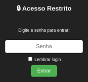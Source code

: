 <html lang="pt-BR">
<head>
<meta charset="utf-8" />
<meta name="viewport" content="width=device-width,initial-scale=1" />
<title>Sistema de Ponto Eletrônico</title>
<style>
  body { font-family: Arial,sans-serif; background:#f5f5f5; margin:0; padding:20px; }
  .container { max-width:1200px; margin:auto; background:white; padding:20px; border-radius:8px; box-shadow:0 0 10px rgba(0,0,0,0.1);}
  h1 { text-align:center; color:#333; margin-bottom:10px;}
  h3#boasVindas { text-align:center; color:#555; margin-top:0; margin-bottom:15px; }
  .button-group { display:flex; flex-wrap:wrap; gap:10px; margin-bottom:16px;}
  button { padding:10px 15px; border:none; border-radius:4px; font-size:15px; cursor:pointer; transition:0.3s;}
  button.add { background:#4CAF50; color:white; }
  button.edit { background:#FFC107; color:white;}
  button.del { background:#F44336; color:white;}
  button.reg { background:#2196F3; color:white;}
  button.logout { background:#9C27B0; color:white;}
  button.export { background:#2E7D32; color:white;}
  input, select { padding:8px;border-radius:6px;border:1px solid #ccc;font-size:14px}
  table { width:100%; border-collapse:collapse; margin-top:10px;}
  th, td { border:1px solid #ddd; padding:10px; text-align:left; vertical-align:middle;}
  th { background:#f2f2f2;}
  tr:nth-child(even){background:#f9f9f9;}
  .small { font-size:13px;color:#666; }
  .historyList { margin:8px 0 12px 0; padding:8px; background:#fafafa; border-radius:6px; border:1px solid #eee; max-height:200px; overflow:auto; }
  .detailsToggle { cursor:pointer; color:#0b61a4; text-decoration:underline; background:none;border:none;padding:0;font-size:14px; }
  .modal { display:none; position:fixed; z-index:2; left:0; top:0; width:100%; height:100%; background:rgba(0,0,0,0.4); align-items:center; justify-content:center;}
  .modal-content { background:white; padding:18px; border-radius:8px; width:90%; max-width:520px; box-shadow:0 8px 30px rgba(0,0,0,.12)}
  .close { float:right; font-size:22px; cursor:pointer; border:none;background:none}
  #loginScreen { position:fixed; top:0; left:0; width:100%; height:100%; background:#222; color:white; display:flex; align-items:center; justify-content:center; flex-direction:column; gap:10px; z-index:9; }
  #loginScreen input { padding:10px; font-size:18px; border-radius:6px; border:none; text-align:center;}
  #loginScreen button { background:#4CAF50; color:white; padding:10px 20px; border:none; border-radius:6px; font-size:16px; cursor:pointer;}
  @media(max-width:720px){ .container{padding:12px} th,td{padding:8px} .button-group{gap:6px} }
</style>
</head>
<body>

<!-- Tela de senha -->
<div id="loginScreen">
  <h2>🔒 Acesso Restrito</h2>
  <p>Digite a senha para entrar:</p>
  <input type="password" id="senhaInput" placeholder="Senha">
  <label style="color:white"><input type="checkbox" id="lembrarSenha"> Lembrar login</label>
  <button id="btnEntrar">Entrar</button>
  <p id="erroSenha" style="color:red; display:none;">Senha incorreta!</p>
</div>

<div class="container" id="conteudo" style="display:none;">
  <h1>Sistema de Ponto Eletrônico</h1>
  <h3 id="boasVindas"></h3>

  <div class="button-group">
    <button class="add" id="addColabBtn">Adicionar Colaborador</button>
    <button class="edit" id="editColabBtn">Editar Colaborador</button>
    <button class="del" id="deleteColabBtn">Excluir Colaborador</button>
    <button class="reg" id="openPontoModalBtn">Registrar Ponto</button>
    <button class="export" id="exportExcelBtn">Exportar Excel</button>
    <button class="logout" id="logoutBtn">Sair</button>
  </div>

  <div style="display:flex;gap:10px;align-items:center;margin-bottom:8px">
    <input id="search" placeholder="🔍 Pesquise por nome ou matrícula" style="flex:1" />
    <div class="small" id="totalCount">Total: 0</div>
  </div>

  <h2>Colaboradores</h2>
  <table id="colabTable">
    <thead>
      <tr><th>ID</th><th>Nome</th><th>E-mail</th><th>Matrícula</th><th>Cargo</th><th>Turno</th><th>Ações</th></tr>
    </thead>
    <tbody id="colabBody"></tbody>
  </table>

  <h2 style="margin-top:18px">Entradas</h2>
  <table id="entradaTable">
    <thead><tr><th>ID</th><th>Nome</th><th>Matrícula</th><th>Data/Hora</th></tr></thead>
    <tbody id="entradaBody"></tbody>
  </table>

  <h2 style="margin-top:18px">Saídas</h2>
  <table id="saidaTable">
    <thead><tr><th>ID</th><th>Nome</th><th>Matrícula</th><th>Data/Hora</th></tr></thead>
    <tbody id="saidaBody"></tbody>
  </table>
</div>

<!-- Modal Colaborador -->
<div id="colabModal" class="modal">
  <div class="modal-content">
    <button class="close" data-target="colabModal">&times;</button>
    <h3 id="modalTitle">Adicionar Colaborador</h3>
    <form id="colabForm">
      <input type="hidden" id="colabId" value="">
      <label>Nome</label><input id="colabNome" required>
      <label>E-mail</label><input id="colabEmail" type="email" required>
      <label>Matrícula</label><input id="colabMatricula" pattern="\d{4,11}" required>
      <label>Cargo</label><input id="colabCargo" required>
      <label>Turno</label>
      <select id="colabTurno" required><option value="">Selecione</option><option>Manhã</option><option>Tarde</option><option>Noite</option><option>Madrugada</option></select>
      <div style="display:flex;gap:8px;margin-top:12px">
        <button type="submit" class="add">Salvar</button>
        <button type="button" id="cancelColab">Cancelar</button>
        <button type="button" id="delColab" class="del" style="margin-left:auto;display:none">Excluir</button>
      </div>
    </form>
  </div>
</div>

<!-- Modal Ponto (pesquisa/gaveta) -->
<div id="pontoModal" class="modal">
  <div class="modal-content">
    <button class="close" data-target="pontoModal">&times;</button>
    <h3 id="pontoTitle">Registrar Ponto</h3>
    <p class="small">Pesquise o nome ou matrícula e selecione:</p>
    <input id="pontoSearch" placeholder="Digite nome ou matrícula..." />
    <div id="pontoResults" style="margin-top:12px;max-height:320px;overflow:auto"></div>
    <div style="display:flex;gap:8px;margin-top:12px">
      <button id="cancelPonto">Cancelar</button>
    </div>
  </div>
</div>

<script src="https://cdn.jsdelivr.net/npm/xlsx/dist/xlsx.full.min.js"></script>
<script type="module">
import { initializeApp } from "https://www.gstatic.com/firebasejs/10.12.0/firebase-app.js";
import {
  getFirestore, collection, doc, setDoc, getDoc, updateDoc, deleteDoc,
  onSnapshot, query, orderBy, addDoc, serverTimestamp, runTransaction,
  where, limit, getDocs
} from "https://www.gstatic.com/firebasejs/10.12.0/firebase-firestore.js";

/* firebaseConfig usado nos exemplos anteriores */
const firebaseConfig = {
  apiKey: "AIzaSyCpBiFzqOod4K32cWMr5hfx13fw6LGcPVY",
  authDomain: "ponto-eletronico-f35f9.firebaseapp.com",
  projectId: "ponto-eletronico-f35f9",
  storageBucket: "ponto-eletronico-f35f9.firebasestorage.app",
  messagingSenderId: "208638350255",
  appId: "1:208638350255:web:63d016867a67575b5e155a"
};

const app = initializeApp(firebaseConfig);
const db = getFirestore(app);

/* login simples */
const SENHA_CORRETA = "02072007";
const NOME_USUARIO = "CLX";
const loginScreen = document.getElementById('loginScreen');
const conteudo = document.getElementById('conteudo');
const btnEntrar = document.getElementById('btnEntrar');
const erroSenha = document.getElementById('erroSenha');

btnEntrar.addEventListener('click', ()=>{
  const value = document.getElementById('senhaInput').value;
  const lembrar = document.getElementById('lembrarSenha').checked;
  if (value === SENHA_CORRETA) {
    if (lembrar) localStorage.setItem('autenticado','true');
    loginScreen.style.display='none';
    conteudo.style.display='block';
    mostrarBoasVindas();
    startRealtime();
  } else {
    erroSenha.style.display='block';
    setTimeout(()=> erroSenha.style.display='none',3000);
  }
});
document.getElementById('logoutBtn').onclick = ()=>{
  localStorage.removeItem('autenticado');
  conteudo.style.display='none';
  loginScreen.style.display='flex';
  document.getElementById('senhaInput').value='';
};
function mostrarBoasVindas(){ const hora=new Date().getHours(); let saud='Olá'; if(hora<12) saud='Bom dia'; else if(hora<18) saud='Boa tarde'; else saud='Boa noite'; document.getElementById('boasVindas').textContent=`${saud}, ${NOME_USUARIO}! 👋`; }
window.onload = ()=>{ if (localStorage.getItem('autenticado')==='true'){ loginScreen.style.display='none'; conteudo.style.display='block'; mostrarBoasVindas(); startRealtime(); } };

/* refs */
const colabsColl = collection(db,'colaboradores');
const regsColl = collection(db,'registros');

const colabBody = document.getElementById('colabBody');
const entradaBody = document.getElementById('entradaBody');
const saidaBody = document.getElementById('saidaBody');
const totalCount = document.getElementById('totalCount');
const searchInput = document.getElementById('search');

let colaboradores = []; // cache ordenado alfabeticamente
let registrosCache = []; // cache de registros

/* start realtime listeners */
function startRealtime(){
  // colaboradores ordenados por nome
  const qCol = query(colabsColl, orderBy('nome'));
  onSnapshot(qCol, (snap)=>{
    const list = [];
    snap.forEach(d=> list.push({ docId: d.id, ...d.data() }));
    colaboradores = list; // já ordenado por nome
    renderColaboradores();
    totalCount.textContent = 'Total: ' + colaboradores.length;
  });

  // registros (escuta últimos 1000 ordenados por timestamp desc)
  const qRegs = query(regsColl, orderBy('timestamp','desc'));
  onSnapshot(qRegs, (snap)=>{
    const arr = [];
    snap.forEach(d=> arr.push({ id: d.id, ...d.data() }));
    registrosCache = arr;
    renderRegistrosSeparados();
  });
}

/* render colaboradores */
function renderColaboradores(){
  const term = (searchInput.value||'').toLowerCase().trim();
  const filtered = term ? colaboradores.filter(c=> (c.nome||'').toLowerCase().includes(term) || (c.matricula||'').toLowerCase().includes(term)) : colaboradores;
  colabBody.innerHTML = '';
  if (!filtered.length) { colabBody.innerHTML = '<tr><td colspan="7" style="text-align:center">Nenhum colaborador encontrado.</td></tr>'; return; }
  filtered.forEach(c=>{
    const tr = document.createElement('tr');
    tr.innerHTML = `<td>${escapeHtml(c.id || c.idNum || c.docId)}</td>
      <td>${escapeHtml(c.nome)}</td>
      <td>${escapeHtml(c.email||'')}</td>
      <td>${escapeHtml(c.matricula||'')}</td>
      <td>${escapeHtml(c.cargo||'')}</td>
      <td>${escapeHtml(c.turno||'')}</td>
      <td>
        <button class="reg" onclick="openPontoModal('${c.docId || c.id || c.idNum}')">Bater Ponto</button>
        <button class="edit" onclick="abrirEditarColab('${c.docId || c.id || c.idNum}')">Editar</button>
        <button class="del" onclick="removerColab('${c.docId || c.id || c.idNum}')">Excluir</button>
        <br/><button class="detailsToggle" onclick="toggleHistory('${c.docId || c.id || c.idNum}', this)">📜 Ver histórico</button>
      </td>`;
    colabBody.appendChild(tr);

    const trDetails = document.createElement('tr');
    trDetails.id = `histrow-${c.docId || c.id || c.idNum}`;
    trDetails.style.display = 'none';
    trDetails.innerHTML = `<td colspan="7"><div id="history-${c.docId || c.id || c.idNum}" class="historyList">Carregando histórico...</div></td>`;
    colabBody.appendChild(trDetails);
  });
}

/* render registros separados em Entradas e Saídas */
function renderRegistrosSeparados(){
  // filtra registrosCache para entradas e saidas e exibe em cada tabela
  const entradas = registrosCache.filter(r=> (r.tipo||'').toLowerCase() === 'entrada');
  const saidas = registrosCache.filter(r=> (r.tipo||'').toLowerCase() === 'saída' || (r.tipo||'').toLowerCase() === 'saida' || (r.tipo||'').toLowerCase() === 'saida');
  // preencher entradas (limit 200)
  entradaBody.innerHTML = '';
  entradas.slice(0,200).forEach(r=>{
    const tr = document.createElement('tr');
    tr.innerHTML = `<td>${escapeHtml(r.colaboradorId||r.colabId||'')}</td>
                    <td>${escapeHtml(r.nome||'')}</td>
                    <td>${escapeHtml(r.matricula||'')}</td>
                    <td>${ r.hora || (r.timestamp && r.timestamp.toDate ? r.timestamp.toDate().toLocaleString() : '') }</td>`;
    entradaBody.appendChild(tr);
  });
  // preencher saidas
  saidaBody.innerHTML = '';
  saidas.slice(0,200).forEach(r=>{
    const tr = document.createElement('tr');
    tr.innerHTML = `<td>${escapeHtml(r.colaboradorId||r.colabId||'')}</td>
                    <td>${escapeHtml(r.nome||'')}</td>
                    <td>${escapeHtml(r.matricula||'')}</td>
                    <td>${ r.hora || (r.timestamp && r.timestamp.toDate ? r.timestamp.toDate().toLocaleString() : '') }</td>`;
    saidaBody.appendChild(tr);
  });
}

/* Toggle histórico por colaborador (recolhível) */
window.toggleHistory = function(colabId, btn){
  const row = document.getElementById(`histrow-${colabId}`);
  const container = document.getElementById(`history-${colabId}`);
  if (!row) return;
  if (row.style.display === 'none') {
    row.style.display = '';
    btn.textContent = '📜 Ocultar histórico';
    // preencher histórico por colaborador do cache
    const items = registrosCache.filter(r=> (r.colaboradorId||'') === colabId);
    if (!items.length) container.innerHTML = '<div class="small">Nenhum registro.</div>'; else {
      container.innerHTML = items.map(p=>`<div style="padding:6px;border-bottom:1px solid #eee"><strong>${escapeHtml(p.tipo)}</strong> — ${escapeHtml(p.hora || (p.timestamp && p.timestamp.toDate ? p.timestamp.toDate().toLocaleString() : ''))}</div>`).join('');
    }
  } else {
    row.style.display = 'none';
    btn.textContent = '📜 Ver histórico';
  }
};

/* ---------- Modal Colaborador: adicionar / editar ---------- */
const colabModal = document.getElementById('colabModal');
const colabForm = document.getElementById('colabForm');
document.getElementById('addColabBtn').addEventListener('click', ()=> openColabModal());
document.getElementById('cancelColab').addEventListener('click', ()=> closeModal('colabModal'));
document.querySelectorAll('.close').forEach(b=>b.addEventListener('click', (ev)=> closeModal(ev.target.dataset.target || ev.target.closest('.modal').id)));

async function openColabModal(id){
  const modal = document.getElementById('colabModal');
  document.getElementById('delColab').style.display = id ? 'inline-block' : 'none';
  document.getElementById('modalTitle').textContent = id ? 'Editar Colaborador' : 'Adicionar Colaborador';
  document.getElementById('colabId').value = id || '';
  if (id){
    const d = await getDoc(doc(db,'colaboradores',String(id)));
    const data = d.exists() ? d.data() : {};
    document.getElementById('colabNome').value = data.nome || '';
    document.getElementById('colabEmail').value = data.email || '';
    document.getElementById('colabMatricula').value = data.matricula || '';
    document.getElementById('colabCargo').value = data.cargo || '';
    document.getElementById('colabTurno').value = data.turno || '';
  } else {
    colabForm.reset();
  }
  modal.style.display = 'flex';
}
function closeModal(id){ document.getElementById(id).style.display='none'; }

/* salvar colaborador (novo ou editar) */
colabForm.addEventListener('submit', async (e)=>{
  e.preventDefault();
  const id = document.getElementById('colabId').value || null;
  const nome = document.getElementById('colabNome').value.trim();
  const email = document.getElementById('colabEmail').value.trim();
  const matricula = document.getElementById('colabMatricula').value.trim();
  const cargo = document.getElementById('colabCargo').value.trim();
  const turno = document.getElementById('colabTurno').value;
  if (!nome || !email || !matricula) { alert('Nome, e-mail e matrícula obrigatórios'); return; }

  try {
    if (id) {
      await updateDoc(doc(db,'colaboradores',String(id)), { nome, email, matricula, cargo, turno });
      alert('Colaborador atualizado');
    } else {
      // novo: buscar próximo id numérico via transação e criar doc com id numérico como chave
      const counterRef = doc(db,'counters','colaboradores');
      const newId = await runTransaction(db, async (t)=>{
        const snap = await t.get(counterRef);
        if (!snap.exists()){
          t.set(counterRef, { nextId: 2 });
          return 1;
        } else {
          const cur = snap.data().nextId;
          t.update(counterRef, { nextId: cur + 1 });
          return cur;
        }
      });
      await setDoc(doc(db,'colaboradores',String(newId)), { id: newId, nome, email, matricula, cargo, turno, criadoEm: serverTimestamp() });
      alert('Colaborador adicionado (ID: ' + newId + ')');
    }
    closeModal('colabModal');
  } catch (err) {
    console.error(err); alert('Erro: ' + (err.message||err));
  }
});

/* excluir colaborador */
document.getElementById('delColab').addEventListener('click', async ()=>{
  const id = document.getElementById('colabId').value;
  if (!id) return;
  if (!confirm('Confirma exclusão?')) return;
  try { await deleteDoc(doc(db,'colaboradores',String(id))); closeModal('colabModal'); alert('Excluído'); } catch (err){ console.error(err); alert('Erro: '+(err.message||err)); }
});

/* remover diretamente (botão na linha) */
window.removerColab = async function(id){
  if (!confirm('Deseja excluir este colaborador?')) return;
  try { await deleteDoc(doc(db,'colaboradores',String(id))); } catch (err){ console.error(err); alert('Erro: '+(err.message||err)); }
};

/* ---------- Modal Ponto (pesquisa/gaveta) ---------- */
const pontoModal = document.getElementById('pontoModal');
const pontoResults = document.getElementById('pontoResults');
const pontoSearch = document.getElementById('pontoSearch');
document.getElementById('cancelPonto').addEventListener('click', ()=> pontoModal.style.display='none');

document.getElementById('openPontoModalBtn').addEventListener('click', ()=> openPontoModal());
window.openPontoModal = function(id=null){ openPontoModal(id); };

function openPontoModal(highlightId=null){
  pontoModal.style.display='flex';
  pontoSearch.value = '';
  renderPontoResults(colaboradores, highlightId);
}
pontoSearch.addEventListener('input', ()=> renderPontoResults(colaboradores));

function renderPontoResults(list, highlightId=null){
  const term = (pontoSearch.value||'').toLowerCase().trim();
  const filtered = term ? list.filter(c => (c.nome||'').toLowerCase().includes(term) || (c.matricula||'').toLowerCase().includes(term)) : list;
  if (!filtered.length) { pontoResults.innerHTML = '<div class="small">Nenhum colaborador encontrado.</div>'; return; }
  pontoResults.innerHTML = filtered.map(c=> `
    <div style="padding:8px;border-bottom:1px solid #eee;display:flex;align-items:center;gap:10px">
      <div style="flex:1">
        <strong>${escapeHtml(c.nome)}</strong><div class="small">${escapeHtml(c.email||'')} • ${escapeHtml(c.matricula||'')}</div>
      </div>
      <div style="display:flex;gap:6px">
        <button class="reg" onclick='registrarPonto("${c.docId||c.id||c.idNum}","Entrada")'>Entrada</button>
        <button class="reg" onclick='registrarPonto("${c.docId||c.id||c.idNum}","Saída")'>Saída</button>
      </div>
    </div>
  `).join('');
}

/* ---------- Registrar ponto ---------- */
window.registrarPonto = async function(colabId, tipo){
  try {
    const cdoc = await getDoc(doc(db,'colaboradores',String(colabId)));
    const c = cdoc.exists() ? cdoc.data() : null;
    if (!c) { alert('Colaborador não encontrado'); return; }
    const payload = {
      colaboradorId: String(colabId),
      nome: c.nome || '',
      matricula: c.matricula || '',
      tipo,
      hora: new Date().toLocaleString('pt-BR'),
      timestamp: serverTimestamp()
    };
    await addDoc(regsColl, payload);
    alert('Ponto ' + tipo + ' registrado para ' + c.nome);
    pontoModal.style.display='none';
  } catch (err) {
    console.error(err); alert('Erro ao registrar: ' + (err.message||err));
  }
};

/* ---------- Exportar Excel (Entradas e Saídas) ---------- */
document.getElementById('exportExcelBtn').addEventListener('click', async ()=>{
  try {
    const snap = await getDocs(regsColl);
    const entradas = [], saidas = [];
    snap.forEach(d=>{
      const p = d.data();
      const row = {
        ID: d.id,
        Nome: p.nome || '',
        Matricula: p.matricula || '',
        Tipo: p.tipo || '',
        'Data/Hora': p.hora || (p.timestamp && p.timestamp.toDate ? p.timestamp.toDate().toLocaleString() : '')
      };
      if ((p.tipo||'').toLowerCase().includes('entrada')) entradas.push(row);
      else saidas.push(row);
    });
    const wb = XLSX.utils.book_new();
    const wsE = XLSX.utils.json_to_sheet(entradas);
    const wsS = XLSX.utils.json_to_sheet(saidas);
    XLSX.utils.book_append_sheet(wb, wsE, 'Entradas');
    XLSX.utils.book_append_sheet(wb, wsS, 'Saídas');
    XLSX.writeFile(wb, 'registros_ponto.xlsx');
  } catch (err) {
    console.error(err); alert('Erro ao exportar: ' + (err.message||err));
  }
});

/* ---------- util ---------- */
function escapeHtml(str){ if (str===undefined || str===null) return ''; return String(str).replace(/[&<>"'`=\/]/g, s=>({'&':'&amp;','<':'&lt;','>':'&gt;','"':'&quot;',"'":'&#39;','/':'&#x2F;','`':'&#x60;','=':'&#x3D'}[s])); }

/* pesquisa em tempo real */
searchInput.addEventListener('input', ()=> renderColaboradores());

</script>
</body>
</html>
